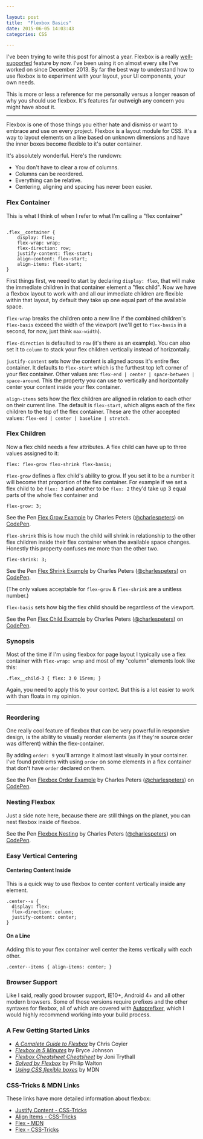 ```yaml
---

layout: post
title:  "Flexbox Basics"
date: 2015-06-05 14:03:43
categories: CSS

---
```


I've been trying to write this post for almost a year. Flexbox is a really [well-supported](http://caniuse.com/#feat=flexbox) feature by now. I've been using it on almost every site I've worked on since December 2013. By far the best way to understand how to use flexbox is to experiment with your layout, your UI components, your own needs.

This is more or less a reference for me personally versus a longer reason of why you should use flexbox. It's features far outweigh any concern you might have about it.

---

Flexbox is one of those things you either hate and dismiss or want to embrace and use on every project. Flexbox is a layout module for CSS. It's a way to layout elements on a line based on unknown dimensions and have the inner boxes become flexible to it's outer container.

It's absolutely wonderful. Here's the rundown:
- You don't have to clear a row of columns.
- Columns can be reordered.
- Everything can be relative.
- Centering, aligning and spacing has never been easier.

### Flex Container
This is what I think of when I refer to what I'm calling a "flex container"

<pre><code class="language-css">
.flex__container {
    display: flex;
    flex-wrap: wrap;
    flex-direction: row;
    justify-content: flex-start;
    align-content: flex-start;
    align-items: flex-start;
}</code></pre>

First things first, we need to start by declaring `display: flex`, that will make the immediate children in that container element a "flex child". Now we have a flexbox layout to work with and all our immediate children are flexible within that layout, by default they take up one equal part of the available space.

`flex-wrap` breaks the children onto a new line if the combined children's `flex-basis` exceed the width of the viewport (we'll get to `flex-basis` in a second, for now, just think `max-width`).

`flex-direction` is defaulted to `row` (it's there as an example). You can also set it to `column` to stack your flex children vertically instead of horizontally.

`justify-content` sets how the content is aligned across it's entire flex container. It defaults to `flex-start` which is the furthest top left corner of your flex container. Other values are: `flex-end | center | space-between | space-around`. This the property you can use to vertically and horizontally center your content inside your flex container.

`align-items` sets how the flex children are aligned in relation to each other on their current line. The default is `flex-start`, which aligns each of the flex children to the top of the flex container. These are the other accepted values: `flex-end | center | baseline | stretch`.


### Flex Children
Now a flex child needs a few attributes. A flex child can have up to three values assigned to it:

<pre><code class="language-css">flex: flex-grow flex-shrink flex-basis;</code></pre>

`flex-grow` defines a flex child's ability to grow. If you set it to be a number it will become that proportion of the flex container. For example if we set a flex child to be `flex: 3` and another to be `flex: 2` they'd take up 3 equal parts of the whole flex container and

<pre><code class="language-css">flex-grow: 3;</code></pre>

<p data-height="268" data-theme-id="4981" data-slug-hash="ZGKQpr" data-default-tab="result" data-user="charlespeters" class='codepen'>See the Pen <a href='http://codepen.io/charlespeters/pen/ZGKQpr/'>Flex Grow Example</a> by Charles Peters (<a href='http://codepen.io/charlespeters'>@charlespeters</a>) on <a href='http://codepen.io'>CodePen</a>.</p>
<script async src="//assets.codepen.io/assets/embed/ei.js"></script>

`flex-shrink` this is how much the child will shrink in relationship to the other flex children inside their flex container when the available space changes. Honestly this property confuses me more than the other two.

<pre><code class="language-css">flex-shrink: 3;</code></pre>

<p data-height="285" data-theme-id="4981" data-slug-hash="MwmKJQ" data-default-tab="result" data-user="charlespeters" class='codepen'>See the Pen <a href='http://codepen.io/charlespeters/pen/MwmKJQ/'>Flex Shrink Example</a> by Charles Peters (<a href='http://codepen.io/charlespeters'>@charlespeters</a>) on <a href='http://codepen.io'>CodePen</a>.</p>
<script async src="//assets.codepen.io/assets/embed/ei.js"></script>

(The only values acceptable for `flex-grow` & `flex-shrink` are a unitless number.)

`flex-basis` sets how big the flex child should be regardless of the viewport.

<p data-height="268" data-theme-id="4981" data-slug-hash="aOWvMG" data-default-tab="result" data-user="charlespeters" class='codepen'>See the Pen <a href='http://codepen.io/charlespeters/pen/aOWvMG/'>Flex Child Example</a> by Charles Peters (<a href='http://codepen.io/charlespeters'>@charlespeters</a>) on <a href='http://codepen.io'>CodePen</a>.</p>
<script async src="//assets.codepen.io/assets/embed/ei.js"></script>


### Synopsis
Most of the time if I'm using flexbox for page layout I typically use a flex container with `flex-wrap: wrap` and most of my "column" elements look like this:
<pre><code class="language-css">.flex__child-3 { flex: 3 0 15rem; }</code></pre>

Again, you need to apply this to your context. But this is a lot easier to work with than floats in my opinion.

---

### Reordering
One really cool feature of flexbox that can be very powerful in responsive design, is the ability to visually reorder elements (as if they're source order was different) within the flex-container.

By adding `order: 9` you'll arrange it almost last visually in your container. I've found problems with using `order` on some elements in a flex container that don't have `order` declared on them.

<p data-height="268" data-theme-id="4981" data-slug-hash="zGZXOj" data-default-tab="result" data-user="charlespeters" class='codepen'>See the Pen <a href='http://codepen.io/charlespeters/pen/zGZXOj/'>Flexbox Order Example</a> by Charles Peters (<a href='http://codepen.io/charlespeters'>@charlespeters</a>) on <a href='http://codepen.io'>CodePen</a>.</p>
<script async src="//assets.codepen.io/assets/embed/ei.js"></script>

### Nesting Flexbox
Just a side note here, because there are still things on the planet, you can nest flexbox inside of flexbox.

<p data-height="268" data-theme-id="4981" data-slug-hash="eNWJyj" data-default-tab="result" data-user="charlespeters" class='codepen'>See the Pen <a href='http://codepen.io/charlespeters/pen/eNWJyj/'>Flexbox Nesting</a> by Charles Peters (<a href='http://codepen.io/charlespeters'>@charlespeters</a>) on <a href='http://codepen.io'>CodePen</a>.</p>
<script async src="//assets.codepen.io/assets/embed/ei.js"></script>

### Easy Vertical Centering

#### Centering Content Inside
This is a quick way to use flexbox to center content vertically inside any element.

<pre><code class="language-css">.center--v {
  display: flex;
  flex-direction: column;
  justify-content: center;
}</code></pre>

#### On a Line
Adding this to your flex container well center the items vertically with each other.

<pre><code class="language-css">.center--items { align-items: center; }</code></pre>

### Browser Support
Like I said, really good browser support, IE10+, Android 4+ and all other modern browsers. Some of those versions require prefixes and the other syntaxes for flexbox, all of which are covered with [Autoprefixer](https://github.com/postcss/autoprefixer), which I would highly recommend working into your build process.

### A Few Getting Started Links
- [_A Complete Guide to Flexbox_](http://css-tricks.com/snippets/css/a-guide-to-flexbox/) by Chris Coyier
- [_Flexbox in 5 Minutes_](http://devbryce.com/site/flexbox/) by Bryce Johnson
- [_Flexbox Cheatsheet Cheatsheet_](http://jonibologna.com/flexbox-cheatsheet/) by Joni Trythall
- [_Solved by Flexbox_](http://philipwalton.github.io/solved-by-flexbox/) by Philip Walton
- [_Using CSS flexible boxes_](https://developer.mozilla.org/en-US/docs/Web/Guide/CSS/Flexible_boxes) by MDN

### CSS-Tricks & MDN Links
These links have more detailed information about flexbox:

- [Justify Content - CSS-Tricks](https://css-tricks.com/almanac/properties/j/justify-content/)
- [Align Items - CSS-Tricks](https://css-tricks.com/almanac/properties/a/align-items/)
- [Flex - MDN](https://developer.mozilla.org/en-US/docs/Web/CSS/flex)
- [Flex - CSS-Tricks](https://css-tricks.com/almanac/properties/f/flex/)
